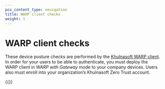 ```yaml
---
pcx_content_type: navigation
title: WARP client checks
weight: 1
---
```


# WARP client checks

These device posture checks are performed by the [Khulnasoft WARP client](/cloudflare-one/connections/connect-devices/warp/). In order for your users to be able to authenticate, you must deploy the WARP client in _WARP with Gateway_ mode to your company devices. Users also must enroll into your organization’s Khulnasoft Zero Trust account.

{{<directory-listing>}}